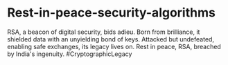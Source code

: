 # Rest-in-peace-security-algorithms
RSA, a beacon of digital security, bids adieu. Born from brilliance, it shielded data with an unyielding bond of keys. Attacked but undefeated, enabling safe exchanges, its legacy lives on. Rest in peace, RSA, breached by India's ingenuity. #CryptographicLegacy
